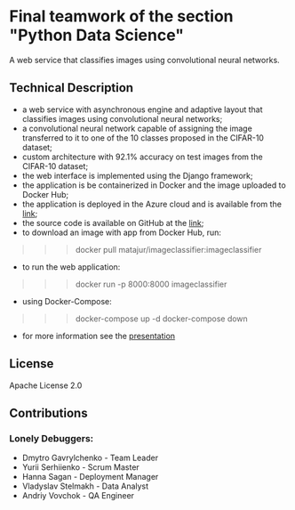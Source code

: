 # Final teamwork of the section "Python Data Science"

A web service that classifies images using convolutional neural networks.

## Technical Description

* a web service with asynchronous engine and adaptive layout that classifies images using convolutional neural networks;
* a convolutional neural network capable of assigning the image transferred to it to one of the 10 classes proposed in the CIFAR-10 dataset;
* custom architecture with 92.1% accuracy on test images from the CIFAR-10 dataset;
* the web interface is implemented using the Django framework;
* the application is be containerized in Docker and the image uploaded to Docker Hub;
* the application is deployed in the Azure cloud and is available from the [link](http://172.214.52.28:8095/upload/);
* the source code is available on GitHub at the [link](https://github.com/Matajur/ImageClassifier);
* to download an image with app from Docker Hub, run:
>>> docker pull matajur/imageclassifier:imageclassifier
* to run the web application:
>>> docker run -p 8000:8000 imageclassifier
* using Docker-Compose:
>>> docker-compose up -d
>>> docker-compose down
* for more information see the [presentation](Project_Presentation.pdf)

## License

Apache License 2.0

## Contributions

### Lonely Debuggers:
* Dmytro Gavrylchenko - Team Leader
* Yurii Serhiienko - Scrum Master
* Hanna Sagan - Deployment Manager
* Vladyslav Stelmakh - Data Analyst
* Andriy Vovchok - QA Engineer
